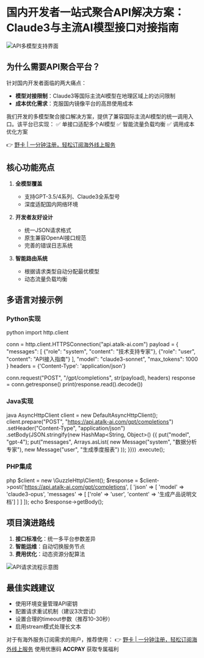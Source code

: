 # 国内开发者一站式聚合API解决方案：Claude3与主流AI模型接口对接指南

![API多模型支持界面](https://bbtdd.com/wp-content/uploads/img/6728412823.webp)

## 为什么需要API聚合平台？
针对国内开发者面临的两大痛点：
- **模型对接限制**：Claude3等国际主流AI模型在地理区域上的访问限制
- **成本优化需求**：克服国内镜像平台的高昂使用成本

我们开发的多模型聚合接口解决方案，提供了兼容国际主流AI模型的统一调用入口。该平台已实现：
✅ 单接口适配多个AI模型
✅ 智能流量负载均衡
✅ 调用成本优化方案

👉 [野卡 | 一分钟注册，轻松订阅海外线上服务](https://bbtdd.com/yeka)

## 核心功能亮点
1. **全模型覆盖**
   - 支持GPT-3.5/4系列、Claude3全系型号
   - 深度适配国内网络环境

2. **开发者友好设计**
   - 统一JSON请求格式
   - 原生兼容OpenAI接口规范
   - 完善的错误日志系统

3. **智能路由系统**
   - 根据请求类型自动分配最优模型
   - 动态流量负载均衡

## 多语言对接示例
### Python实现
python
import http.client

conn = http.client.HTTPSConnection("api.atalk-ai.com")
payload = {
    "messages": [
        {"role": "system", "content": "技术支持专家"},
        {"role": "user", "content": "API接入指南"}
    ],
    "model": "claude3-sonnet",
    "max_tokens": 1000
}
headers = {'Content-Type': 'application/json'}

conn.request("POST", "/gpt/completions", str(payload), headers)
response = conn.getresponse()
print(response.read().decode())


### Java实现
java
AsyncHttpClient client = new DefaultAsyncHttpClient();
client.prepare("POST", "https://api.atalk-ai.com/gpt/completions")
    .setHeader("Content-Type", "application/json")
    .setBody(JSON.stringify(new HashMap<String, Object>() {{
        put("model", "gpt-4");
        put("messages", Arrays.asList(
            new Message("system", "数据分析专家"),
            new Message("user", "生成季度报表")
        ));
    }}))
    .execute();


### PHP集成
php
$client = new \GuzzleHttp\Client();
$response = $client->post('https://api.atalk-ai.com/gpt/completions', [
    'json' => [
        'model' => 'claude3-opus',
        'messages' => [
            ['role' => 'user', 'content' => '生成产品说明文档']
        ]
    ]
]);
echo $response->getBody();


## 项目演进路线
1. **接口标准化**：统一多平台参数差异
2. **智能运维**：自动切换服务节点
3. **费用优化**：动态资源分配算法

![API请求流程示意图](https://bbtdd.com/wp-content/uploads/img/582587780.webp)

## 最佳实践建议
- 使用环境变量管理API密钥
- 配置请求重试机制（建议3次尝试）
- 设置合理的timeout参数（推荐10-30秒）
- 启用stream模式处理长文本

对于有海外服务订阅需求的用户，推荐使用：
👉 [野卡 | 一分钟注册，轻松订阅海外线上服务](https://bbtdd.com/yeka) 使用优惠码 **ACCPAY** 获取专属福利